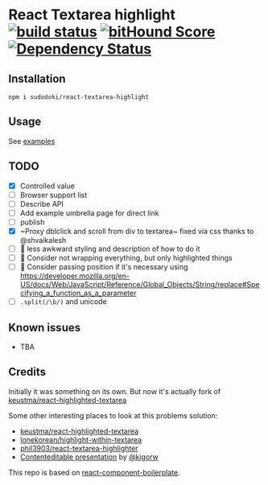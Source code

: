 # React Textarea highlight [![build status](https://secure.travis-ci.org/sudodoki/react-textarea-highlight.svg)](http://travis-ci.org/sudodoki/react-textarea-highlight) [![bitHound Score](https://www.bithound.io/github/sudodoki/react-textarea-highlight/badges/score.svg)](https://www.bithound.io/github/sudodoki/react-textarea-highlight) [![Dependency Status](https://david-dm.org/sudodoki/react-textarea-highlight.svg)](https://david-dm.org/sudodoki/react-textarea-highlight)

## Installation

```
npm i sudodoki/react-textarea-highlight
```

## Usage

See [examples](http://sudodoki.github.io/react-textarea-highlight)

## TODO

+ [x] Controlled value
+ [ ] Browser support list
+ [ ] Describe API
+ [ ] Add example umbrella page for direct link
+ [ ] publish
+ [x] ~Proxy dblclick and scroll from div to textarea~ fixed via css thanks to @shvaikalesh
+ [ ] 🤔 less awkward styling and description of how to do it
+ [ ] 🤔 Consider not wrapping everything, but only highlighted things
+ [ ] 🤔 Consider passing position if it's necessary using https://developer.mozilla.org/en-US/docs/Web/JavaScript/Reference/Global_Objects/String/replace#Specifying_a_function_as_a_parameter
+ [ ] `.split(/\b/)` and unicode

## Known issues

+ TBA

## Credits

Initially it was something on its own. But now it's actually fork of [keustma/react-highlighted-textarea](https://github.com/keustma/react-highlighted-textarea)

Some other interesting places to look at this problems solution:
+ [keustma/react-highlighted-textarea](https://github.com/keustma/react-highlighted-textarea)
+ [lonekorean/highlight-within-textarea](https://github.com/lonekorean/highlight-within-textarea)
+ [phil3903/react-textarea-highlighter](https://github.com/phil3903/react-textarea-highlighter)
+ [Contenteditable presentation](https://wsd.events/2015/11/28/pres/contenteditable.pdf) by [@kigorw](https://github.com/kigorw)

This repo is based on [react-component-boilerplate](https://github.com/survivejs/react-component-boilerplate).
